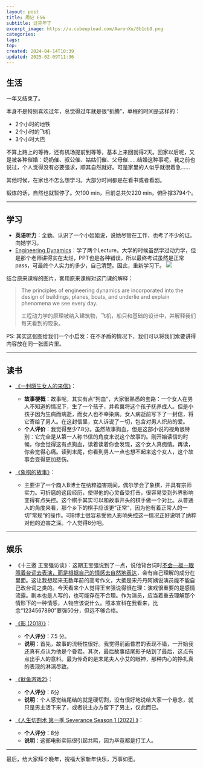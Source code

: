 ```yaml
---
layout: post
title: 周记 E56
subtitle: 过完年了
excerpt_image: https://u.cubeupload.com/AaronXu/8b1cb9.png
categories: 
tags: 
top: 
created: 2024-04-14T10:39
updated: 2025-02-09T11:36
---
```

## 生活

一年又结束了。

本身不是特别喜欢过年，总觉得过年就是很“折腾”，单程的时间是这样的：
- 2个小时的地铁
- 2个小时的飞机
- 3个小时大巴

不算上路上的等待，还有机场提前到等等，基本上来回就得2天。回家以后呢，又是被各种催婚：奶奶催、叔公催、姑姑们催、父母催......结婚这种事呢，我之前也说过，个人觉得没有必要强求，顺其自然就好。可是家里的人似乎就很着急......

其他时候，在家也不怎么想学习。大部分时间都是在看书或者看剧。

锻炼的话，自然也就暂停了。欠100 min，目前总共欠220 min，俯卧撑3794个。

---

## 学习

- **英语听力**：全勤。认识了一个小姐姐说，说她尽管在工作，也考了不少的证。向她学习。
- [Engineering Dynamics](https://ocw.mit.edu/courses/2-003sc-engineering-dynamics-fall-2011/)：学了两个Lecture。大学的时候虽然学过动力学，但是那个老师讲得实在太烂，PPT也是各种错误，所以最终考试虽然是正常pass，可最终个人实力的多少，自己清楚。因此，重新学习下。
![](https://ocw.mit.edu/courses/2-003sc-engineering-dynamics-fall-2011/e541b119638faca8fbbefb815ef3cc30_2-003scf11.jpg)

结合原来课程的图片，套用原来课程对这门课的解释：

> The principles of engineering dynamics are incorporated into the design of buildings, planes, boats, and underlie and explain phenomena we see every day. 
> 
> 工程动力学的原理被纳入建筑物，飞机，船只和基础的设计中，并解释我们每天看到的现象。 

PS: 其实这张图给我们一个小启发：在不矛盾的情况下，我们可以将我们索要讲得内容放在同一张图片里。

---

## 读书

- [《一封陌生女人的来信》](https://book.douban.com/subject/2154960/)：
	- **故事梗概**：故事呢，其实有点“狗血”，大家很熟悉的套路：一个女人在男人不知道的情况下，生了一个孩子，并希冀将这个孩子抚养成人。但是小孩子因为生病而病逝，而女人也不幸染病。女人病逝前写下了一封信，将它寄给了男人。在这封信里，女人诉说了一切，包含对男人炽热的爱。
	- **个人评价**：我觉得至少7.8分。虽然故事狗血，但是这部小说的视角很特别：它完全是从第一人称书信的角度来说这个故事的。刚开始读信的时候，你会觉得这有点狗血，读着读着你会发现，这个女人真痴情。再读，你会觉得心痛。读到末尾，你看到男人一点也想不起来这个女人，这个故事会变得更加悲伤。

- [《象棋的故事》](https://book.douban.com/subject/36872349/)：
	- 主要讲了一个商人B博士在纳粹迫害期间，偶尔学会了象棋，并具有宗师实力。可折磨的这段经历，使得他的心灵备受打击，很容易受到外界影响变得有点失控。这个棋手其实可以和故事开头的棋手做一个对比。从普通人的角度来看，那个乡下的棋手应该更“正常“，因为他有着正常人的一切”常规“的操作。可B博士很容易受他人影响失控这一情况正好说明了纳粹对他的迫害之深。个人觉得8分吧。

---

## 娱乐

- 《十三邀 王宝强访谈》：这期王宝强说到了一点，说他背台词时<u>不会一板一眼照着台词去表演，而是根据自己的情感去自然地表达</u>，会有自己理解的成分在里面。这让我想起来无数年前的高考作文，大抵是宋丹丹阿姨说演员能不能自己改台词之类的。今天看来个人觉得王宝强说得很在理：演戏很重要的是感情流露。剧本也是人写的，也可能存在不合理。作为演员，应当着重去理解那个情形下的一种情感，人物应该说什么。照本宣科在我看来，比念“1234567890”要强50分，但远不够合格。

- [《影 (2018)》](https://movie.douban.com/subject/4864908/)：
	- **个人评分**：7.5 分。
	- **说明**：首先，故事的流畅性很好。我觉得前面昏君的表现不错，一开始我还真有点认为他是个昏君。其次，最后故事结尾影子站到了最后，这点有点出乎人的意料。最为传奇的是末尾夫人小艾的眼神，那种内心的挣扎真的表现的淋漓尽致。

- [《鱿鱼游戏2》](https://movie.douban.com/subject/35656342/)：
	- **个人评分**：6分
	- **说明**：个人感觉结尾结的就是硬切割，没有很好地说给大家一个悬念，就只是男主活下来了，或者说主办方留下了男主，仅此而已。

- [《人生切割术 第一季 Severance Season 1 (2022) 》](https://movie.douban.com/subject/34885342/)：
	- **个人评分**：8分
	- **说明**：这部电影实际很引起共鸣，因为毕竟都是打工人。

---

最后，给大家拜个晚年，祝福大家新年快乐，万事如愿。